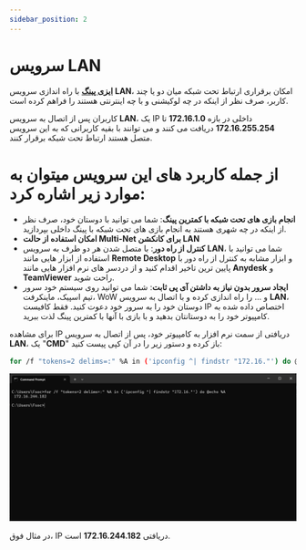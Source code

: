 ```yaml
---
sidebar_position: 2
---
```



# سرویس LAN

**[ایزی پینگ](https://ezping.ir/ )** با راه اندازی سرویس **LAN**، امکان برقراری ارتباط تحت شبکه میان دو یا چند کاربر، صرف نظر از اینکه در چه لوکیشنی و با چه اینترنتی هستند را فراهم کرده است.

کاربران پس از اتصال به سرویس **LAN**، یک IP داخلی در بازه **172.16.1.0** تا **172.16.255.254** دریافت می کنند و می توانند با بقیه کاربرانی که به این سرویس متصل هستند ارتباط تحت شبکه برقرار کنند.

# از جمله کاربرد های این سرویس میتوان به موارد زیر اشاره کرد:

- **انجام بازی های تحت شبکه با کمترین پینگ**: شما می توانید با دوستان خود، صرف نظر از اینکه در چه شهری هستند به انجام بازی های تحت شبکه با پینگ داخلی بپردازید.
- **امکان استفاده از حالت Multi-Net  برای کانکشن LAN**
- **کنترل از راه دور**: با متصل شدن هر دو طرف به سرویس **LAN**، شما می توانید با استفاده از ابزار هایی مانند **Remote Desktop** و ابزار مشابه به کنترل از راه دور با پایین ترین تاخیر اقدام کنید و از دردسر های نرم افزار هایی مانند **Anydesk** و **TeamViewer** راحت شوید.
- **ایجاد سرور بدون نیاز به داشتن آی پی ثابت**: شما می توانید روی سیستم خود سرور تیم اسپیک، ماینکرفت، WoW و ... را راه اندازی کرده و با اتصال به سرویس **LAN**، دوستان خود را به سرور خود دعوت کنید. فقط کافیست IP اختصاص داده شده به کامپیوتر خود را به دوستانتان بدهید و با بازی با آنها با کمترین پینگ لذت ببرید.




برای مشاهده IP دریافتی از سمت نرم افزار به کامپیوتر خود، پس از اتصال به سرویس **LAN**، یک "**CMD**" باز کرده و دستور زیر را در آن کپی پیست کنید:


```bash
for /f "tokens=2 delims=:" %A in ('ipconfig ^| findstr "172.16."') do @echo %A
```

![winver-run](./img/cmdlanip.png)

در مثال فوق، IP دریافتی **172.16.244.182** است.
